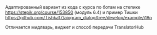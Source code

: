 Адаптированный вариант из кода с курса по ботам на степике https://stepik.org/course/153850 (модуль 6.4) и пример Тишки https://github.com/Tishka17/aiogram_dialog/tree/develop/example/i18n

Отличается мидлварь, виджет и способ передачи TranslatorHub
